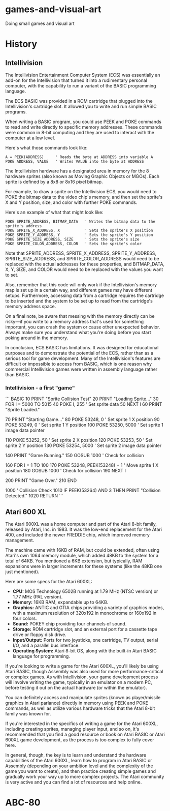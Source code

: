# games-and-visual-art
Doing small games and visual art 



# History 


## Intellivision 


The Intellivision Entertainment Computer System (ECS) was essentially an add-on for the Intellivision that turned it into a rudimentary personal computer, with the capability to run a variant of the BASIC programming language.

The ECS BASIC was provided in a ROM cartridge that plugged into the Intellivision's cartridge slot. It allowed you to write and run simple BASIC programs.

When writing a BASIC program, you could use PEEK and POKE commands to read and write directly to specific memory addresses. These commands were common in 8-bit computing and they are used to interact with the computer at a low level. 

Here's what those commands look like:

```
A = PEEK(ADDRESS)     ' Reads the byte at ADDRESS into variable A
POKE ADDRESS, VALUE   ' Writes VALUE into the byte at ADDRESS
```

The Intellivision hardware has a designated area in memory for the 8 hardware sprites (also known as Moving Graphic Objects or MGOs). Each sprite is defined by a 8x8 or 8x16 pixel bitmap.

For example, to draw a sprite on the Intellivision ECS, you would need to POKE the bitmap data to the video chip's memory, and then set the sprite's X and Y position, size, and color with further POKE commands. 

Here's an example of what that might look like:

```
POKE SPRITE_ADDRESS, BITMAP_DATA   ' Writes the bitmap data to the sprite's address
POKE SPRITE_X_ADDRESS, X           ' Sets the sprite's X position
POKE SPRITE_Y_ADDRESS, Y           ' Sets the sprite's Y position
POKE SPRITE_SIZE_ADDRESS, SIZE     ' Sets the sprite's size
POKE SPRITE_COLOR_ADDRESS, COLOR   ' Sets the sprite's color
```

Note that SPRITE_ADDRESS, SPRITE_X_ADDRESS, SPRITE_Y_ADDRESS, SPRITE_SIZE_ADDRESS, and SPRITE_COLOR_ADDRESS would need to be replaced with the actual addresses for these properties, and BITMAP_DATA, X, Y, SIZE, and COLOR would need to be replaced with the values you want to set.

Also, remember that this code will only work if the Intellivision's memory map is set up in a certain way, and different games may have different setups. Furthermore, accessing data from a cartridge requires the cartridge to be inserted and the system to be set up to read from the cartridge's memory address space.

On a final note, be aware that messing with the memory directly can be risky—if you write to a memory address that's used for something important, you can crash the system or cause other unexpected behavior. Always make sure you understand what you're doing before you start poking around in the memory.

In conclusion, ECS BASIC has limitations. It was designed for educational purposes and to demonstrate the potential of the ECS, rather than as a serious tool for game development. Many of the Intellivision's features are difficult or impossible to access from BASIC, which is one reason why commercial Intellivision games were written in assembly language rather than BASIC.

### Intellivision - a first "game" 

´´´
BASIC
10 PRINT "Sprite Collision Test"
20 PRINT "Loading Sprite..."
30 FOR I = 5000 TO 5015
40 POKE I, 255 ' Set sprite data
50 NEXT I
60 PRINT "Sprite Loaded."

70 PRINT "Starting Game..."
80 POKE 53248, 0 ' Set sprite 1 X position
90 POKE 53249, 0 ' Set sprite 1 Y position
100 POKE 53250, 5000 ' Set sprite 1 image data pointer

110 POKE 53252, 50 ' Set sprite 2 X position
120 POKE 53253, 50 ' Set sprite 2 Y position
130 POKE 53254, 5000 ' Set sprite 2 image data pointer

140 PRINT "Game Running."
150 GOSUB 1000 ' Check for collision

160 FOR I = 1 TO 100
170 POKE 53248, PEEK(53248) + 1 ' Move sprite 1 X position
180 GOSUB 1000 ' Check for collision
190 NEXT I

200 PRINT "Game Over."
210 END

1000 ' Collision Check
1010 IF PEEK(53264) AND 3 THEN PRINT "Collision Detected."
1020 RETURN
´´´

## Atari 600 XL 

The Atari 600XL was a home computer and part of the Atari 8-bit family, released by Atari, Inc. in 1983. It was the low-end replacement for the Atari 400, and included the newer FREDDIE chip, which improved memory management.

The machine came with 16KB of RAM, but could be extended, often using Atari's own 1064 memory module, which added 48KB to the system for a total of 64KB. You mentioned a 6KB extension, but typically, RAM expansions were in larger increments for these systems (like the 48KB one just mentioned). 

Here are some specs for the Atari 600XL:

- **CPU:** MOS Technology 6502B running at 1.79 MHz (NTSC version) or 1.77 MHz (PAL version).
- **Memory:** 16KB RAM, expandable up to 64KB.
- **Graphics:** ANTIC and GTIA chips providing a variety of graphics modes, with a maximum resolution of 320x192 in monochrome or 160x192 in four colors.
- **Sound:** POKEY chip providing four channels of sound.
- **Storage:** ROM cartridge slot, and an external port for a cassette tape drive or floppy disk drive.
- **Input/Output:** Ports for two joysticks, one cartridge, TV output, serial I/O, and a parallel bus interface.
- **Operating System:** Atari 8-bit OS, along with the built-in Atari BASIC language for programming.

If you're looking to write a game for the Atari 600XL, you'll likely be using Atari BASIC, though Assembly was also used for more performance-critical or complex games. As with Intellivision, your game development process will involve writing the game, typically in an emulator on a modern PC, before testing it out on the actual hardware (or within the emulator).

You can definitely access and manipulate sprites (known as player/missile graphics in Atari parlance) directly in memory using PEEK and POKE commands, as well as utilize various hardware tricks that the Atari 8-bit family was known for.

If you're interested in the specifics of writing a game for the Atari 600XL, including creating sprites, managing player input, and so on, it's recommended that you find a good resource or book on Atari BASIC or Atari 600XL game development, as the process is too complex to fully cover here.

In general, though, the key is to learn and understand the hardware capabilities of the Atari 600XL, learn how to program in Atari BASIC or Assembly (depending on your ambition level and the complexity of the game you want to create), and then practice creating simple games and gradually work your way up to more complex projects. The Atari community is very active and you can find a lot of resources and help online.


# ABC-80

##


